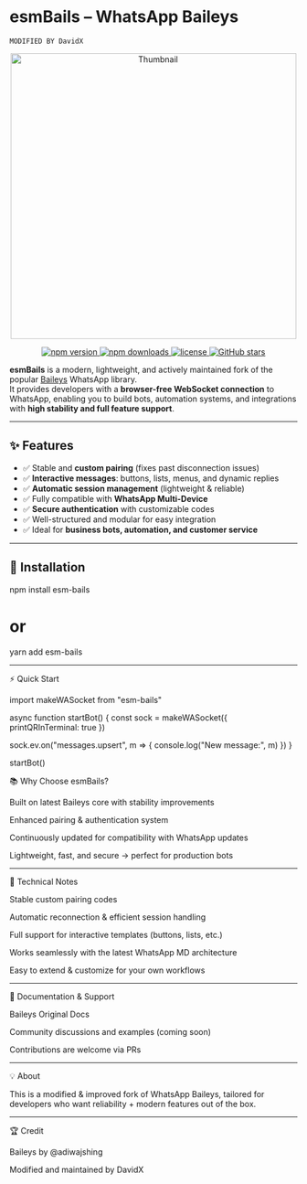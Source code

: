 # esmBails – WhatsApp Baileys  
`MODIFIED BY DavidX`

<p align="center">
  <img src="https://cnd.davex.site/1756390329706-upload_1756390326785.jpg" alt="Thumbnail" width="500"/>
</p>

<p align="center">
  <a href="https://www.npmjs.com/package/esm-bails">
    <img src="https://img.shields.io/npm/v/esm-bails?color=brightgreen&label=npm" alt="npm version" />
  </a>
  <a href="https://www.npmjs.com/package/esm-bails">
    <img src="https://img.shields.io/npm/dt/esm-bails?color=blue&label=downloads" alt="npm downloads" />
  </a>
  <a href="https://github.com/DavidX/esm-bails/blob/main/LICENSE">
    <img src="https://img.shields.io/github/license/DavidX/esm-bails?color=yellow" alt="license" />
  </a>
  <a href="https://github.com/DavidX/esm-bails">
    <img src="https://img.shields.io/github/stars/DavidX/esm-bails?style=social" alt="GitHub stars" />
  </a>
</p>

**esmBails** is a modern, lightweight, and actively maintained fork of the popular [Baileys](https://github.com/adiwajshing/Baileys) WhatsApp library.  
It provides developers with a **browser-free WebSocket connection** to WhatsApp, enabling you to build bots, automation systems, and integrations with **high stability and full feature support**.

---

## ✨ Features

- ✅ Stable and **custom pairing** (fixes past disconnection issues)  
- ✅ **Interactive messages**: buttons, lists, menus, and dynamic replies  
- ✅ **Automatic session management** (lightweight & reliable)  
- ✅ Fully compatible with **WhatsApp Multi-Device**  
- ✅ **Secure authentication** with customizable codes  
- ✅ Well-structured and modular for easy integration  
- ✅ Ideal for **business bots, automation, and customer service**  

---

## 🚀 Installation

npm install esm-bails
# or
yarn add esm-bails

---

⚡ Quick Start

import makeWASocket from "esm-bails"

async function startBot() {
  const sock = makeWASocket({
    printQRInTerminal: true
  })

  sock.ev.on("messages.upsert", m => {
    console.log("New message:", m)
  })
}

startBot()




📚 Why Choose esmBails?

Built on latest Baileys core with stability improvements

Enhanced pairing & authentication system

Continuously updated for compatibility with WhatsApp updates

Lightweight, fast, and secure → perfect for production bots



---

🔧 Technical Notes

Stable custom pairing codes

Automatic reconnection & efficient session handling

Full support for interactive templates (buttons, lists, etc.)

Works seamlessly with the latest WhatsApp MD architecture

Easy to extend & customize for your own workflows



---

📖 Documentation & Support

Baileys Original Docs

Community discussions and examples (coming soon)

Contributions are welcome via PRs



---

💡 About

This is a modified & improved fork of WhatsApp Baileys, tailored for developers who want reliability + modern features out of the box.


---

🏆 Credit

Baileys by @adiwajshing

Modified and maintained by DavidX
